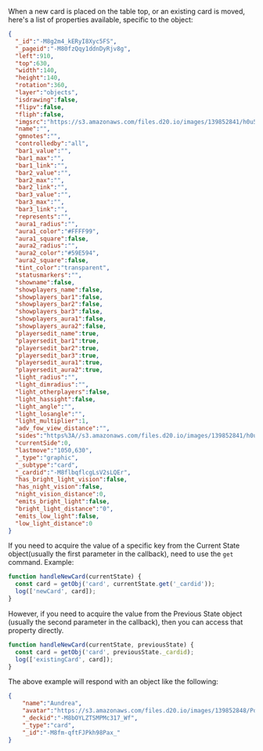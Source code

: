 When a new card is placed on the table top, or an existing card is moved, here's a list of properties available, specific to the object:
```json
{
  "_id":"-M8g2m4_kERyI8Xyc5FS",
  "_pageid":"-M80fzQqy1ddnDyRjv8g",
  "left":910,
  "top":630,
  "width":140,
  "height":140,
  "rotation":360,
  "layer":"objects",
  "isdrawing":false,
  "flipv":false,
  "fliph":false,
  "imgsrc":"https://s3.amazonaws.com/files.d20.io/images/139852841/h0u5KGtzGMr4pQfzEVDIYQ/max.png?1590945876",
  "name":"",
  "gmnotes":"",
  "controlledby":"all",
  "bar1_value":"",
  "bar1_max":"",
  "bar1_link":"",
  "bar2_value":"",
  "bar2_max":"",
  "bar2_link":"",
  "bar3_value":"",
  "bar3_max":"",
  "bar3_link":"",
  "represents":"",
  "aura1_radius":"",
  "aura1_color":"#FFFF99",
  "aura1_square":false,
  "aura2_radius":"",
  "aura2_color":"#59E594",
  "aura2_square":false,
  "tint_color":"transparent",
  "statusmarkers":"",
  "showname":false,
  "showplayers_name":false,
  "showplayers_bar1":false,
  "showplayers_bar2":false,
  "showplayers_bar3":false,
  "showplayers_aura1":false,
  "showplayers_aura2":false,
  "playersedit_name":true,
  "playersedit_bar1":true,
  "playersedit_bar2":true,
  "playersedit_bar3":true,
  "playersedit_aura1":true,
  "playersedit_aura2":true,
  "light_radius":"",
  "light_dimradius":"",
  "light_otherplayers":false,
  "light_hassight":false,
  "light_angle":"",
  "light_losangle":"",
  "light_multiplier":1,
  "adv_fow_view_distance":"",
  "sides":"https%3A//s3.amazonaws.com/files.d20.io/images/139852841/h0u5KGtzGMr4pQfzEVDIYQ/max.png%3F1590945876|https%3A//s3.amazonaws.com/files.d20.io/images/137387984/BxB9hd4SI7WY4rtd-iY9EA/max.jpg%3F1590239316",
  "currentSide":0,
  "lastmove":"1050,630",
  "_type":"graphic",
  "_subtype":"card",
  "_cardid":"-M8flbqflcgLsV2sLQEr",
  "has_bright_light_vision":false,
  "has_night_vision":false,
  "night_vision_distance":0,
  "emits_bright_light":false,
  "bright_light_distance":"0",
  "emits_low_light":false,
  "low_light_distance":0
}
```

If you need to acquire the value of a specific key from the Current State object(usually the first parameter in the callback), need to use the `get` command. Example:
```js
function handleNewCard(currentState) {
  const card = getObj('card', currentState.get('_cardid'));
  log(['newCard', card]);
}
```

However, if you need to acquire the value from the Previous State object (usually the second parameter in the callback), then you can access that property directly.
```js
function handleNewCard(currentState, previousState) {
  const card = getObj('card', previousState._cardid);
  log(['existingCard', card]);
}
```

The above example will respond with an object like the following:
```json
{
    "name":"Aundrea",
    "avatar":"https://s3.amazonaws.com/files.d20.io/images/139852848/Pq_y2t1nQhEpleV0ReEqNg/max.png?1590945876",
    "_deckid":"-M8bOYLZTSMPMc317_Wf",
    "_type":"card",
    "_id":"-M8fm-qftFJPkh98Pax_"
}
```
